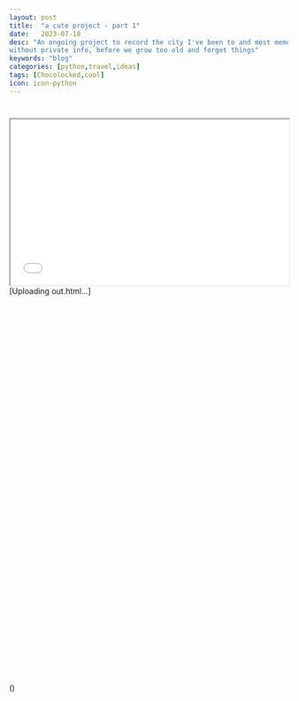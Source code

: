 ```yaml
---
layout: post
title:  "a cute project - part 1"
date:   2023-07-18
desc: "An ongoing project to record the city I've been to and most memorable memories associated with the city with a one-liner, 
without private info, before we grow too old and forget things"
keywords: "blog"
categories: [python,travel,ideas]
tags: [Chocolocked,cool]
icon: icon-python
---
```



<div class="container-fluid" style="margin-top:40px">                           
<iframe src="../_postimgs/out.html" width="100%" height="300"></iframe>                           
</div>
[Uploading out.html…]<div>                        <script type="text/javascript">window.PlotlyConfig = {MathJaxConfig: 'local'};</script>
        <script src="https://cdn.plot.ly/plotly-2.18.2.min.js"></script>                <div id="fea6cc42-4813-4e4e-9c90-903897075ef7" class="plotly-graph-div" style="height:700px; width:900px;"></div>            <script type="text/javascript">                                    window.PLOTLYENV=window.PLOTLYENV || {};                                    if (document.getElementById("fea6cc42-4813-4e4e-9c90-903897075ef7")) {                    Plotly.newPlot(                        "fea6cc42-4813-4e4e-9c90-903897075ef7",                        [{"customdata":[["Arcadia national park "]],"hovertemplate":"name=%{customdata[0]}<br>importance=%{marker.size}<br>desp=%{text}<br>lat=%{lat}<br>long=%{lon}<extra></extra>","lat":[44.3386],"legendgroup":"Arcadia national park ","lon":[-68.2733],"marker":{"color":"#000000","size":[100],"sizemode":"area","sizeref":0.1111111111111111},"mode":"markers+text","name":"Arcadia national park ","showlegend":true,"subplot":"mapbox","text":["lobster roll, bubble rock, tae tea, bcz"],"type":"scattermapbox"},{"customdata":[["White mountains national park highway"]],"hovertemplate":"name=%{customdata[0]}<br>importance=%{marker.size}<br>desp=%{text}<br>lat=%{lat}<br>long=%{lon}<extra></extra>","lat":[43.979464],"legendgroup":"White mountains national park highway","lon":[-71.1346],"marker":{"color":"#001f4d","size":[60],"sizemode":"area","sizeref":0.1111111111111111},"mode":"markers+text","name":"White mountains national park highway","showlegend":true,"subplot":"mapbox","text":["foliage, cold streams, crazy tae tea, bcz"],"type":"scattermapbox"},{"customdata":[["Boston"]],"hovertemplate":"name=%{customdata[0]}<br>importance=%{marker.size}<br>desp=%{text}<br>lat=%{lat}<br>long=%{lon}<extra></extra>","lat":[42.3601],"legendgroup":"Boston","lon":[-71.0589],"marker":{"color":"#003786","size":[100],"sizemode":"area","sizeref":0.1111111111111111},"mode":"markers+text","name":"Boston","showlegend":true,"subplot":"mapbox","text":["work, conflicted, friends, bcz, hk"],"type":"scattermapbox"},{"customdata":[["Salem"]],"hovertemplate":"name=%{customdata[0]}<br>importance=%{marker.size}<br>desp=%{text}<br>lat=%{lat}<br>long=%{lon}<extra></extra>","lat":[44.9429],"legendgroup":"Salem","lon":[-123.0351],"marker":{"color":"#0e58a8","size":[100],"sizemode":"area","sizeref":0.1111111111111111},"mode":"markers+text","name":"Salem","showlegend":true,"subplot":"mapbox","text":["wandering, witch, friends, tae tea"],"type":"scattermapbox"},{"customdata":[["Lake George"]],"hovertemplate":"name=%{customdata[0]}<br>importance=%{marker.size}<br>desp=%{text}<br>lat=%{lat}<br>long=%{lon}<extra></extra>","lat":[43.4262],"legendgroup":"Lake George","lon":[-73.7123],"marker":{"color":"#217eb8","size":[100],"sizemode":"area","sizeref":0.1111111111111111},"mode":"markers+text","name":"Lake George","showlegend":true,"subplot":"mapbox","text":["vacation, samoyed, fight, six flag, soft serve, love, cf"],"type":"scattermapbox"},{"customdata":[["Long Island "]],"hovertemplate":"name=%{customdata[0]}<br>importance=%{marker.size}<br>desp=%{text}<br>lat=%{lat}<br>long=%{lon}<extra></extra>","lat":[40.7891],"legendgroup":"Long Island ","lon":[-73.135],"marker":{"color":"#30a4ca","size":[100],"sizemode":"area","sizeref":0.1111111111111111},"mode":"markers+text","name":"Long Island ","showlegend":true,"subplot":"mapbox","text":["vacation, ruckus, xmas, beach, festival lights, dance, cf "],"type":"scattermapbox"},{"customdata":[["NYC"]],"hovertemplate":"name=%{customdata[0]}<br>importance=%{marker.size}<br>desp=%{text}<br>lat=%{lat}<br>long=%{lon}<extra></extra>","lat":[40.7128],"legendgroup":"NYC","lon":[-74.006],"marker":{"color":"#54c8df","size":[100],"sizemode":"area","sizeref":0.1111111111111111},"mode":"markers+text","name":"NYC","showlegend":true,"subplot":"mapbox","text":["lady M, il laboratorio, wandering, central park, stomp, himym, cf"],"type":"scattermapbox"},{"customdata":[["Philly"]],"hovertemplate":"name=%{customdata[0]}<br>importance=%{marker.size}<br>desp=%{text}<br>lat=%{lat}<br>long=%{lon}<extra></extra>","lat":[39.9526],"legendgroup":"Philly","lon":[-75.1652],"marker":{"color":"#9be4ef","size":[80],"sizemode":"area","sizeref":0.1111111111111111},"mode":"markers+text","name":"Philly","showlegend":true,"subplot":"mapbox","text":["dance, labor day, cat calls, parade, road trip, cf "],"type":"scattermapbox"},{"customdata":[["College park"]],"hovertemplate":"name=%{customdata[0]}<br>importance=%{marker.size}<br>desp=%{text}<br>lat=%{lat}<br>long=%{lon}<extra></extra>","lat":[38.9897],"legendgroup":"College park","lon":[-76.9378],"marker":{"color":"#e1e9d1","size":[70],"sizemode":"area","sizeref":0.1111111111111111},"mode":"markers+text","name":"College park","showlegend":true,"subplot":"mapbox","text":["dance competition, huge breakfast, road trip, cf "],"type":"scattermapbox"},{"customdata":[["DC"]],"hovertemplate":"name=%{customdata[0]}<br>importance=%{marker.size}<br>desp=%{text}<br>lat=%{lat}<br>long=%{lon}<extra></extra>","lat":[38.9072],"legendgroup":"DC","lon":[-77.0369],"marker":{"color":"#f3d573","size":[40],"sizemode":"area","sizeref":0.1111111111111111},"mode":"markers+text","name":"DC","showlegend":true,"subplot":"mapbox","text":["museums, cupcakes, solo trip"],"type":"scattermapbox"},{"customdata":[["Research triangle park"]],"hovertemplate":"name=%{customdata[0]}<br>importance=%{marker.size}<br>desp=%{text}<br>lat=%{lat}<br>long=%{lon}<extra></extra>","lat":[35.8992],"legendgroup":"Research triangle park","lon":[-78.8636],"marker":{"color":"#e7b000","size":[60],"sizemode":"area","sizeref":0.1111111111111111},"mode":"markers+text","name":"Research triangle park","showlegend":true,"subplot":"mapbox","text":["brunch, catch-up,  piglet racing "],"type":"scattermapbox"},{"customdata":[["Orlando"]],"hovertemplate":"name=%{customdata[0]}<br>importance=%{marker.size}<br>desp=%{text}<br>lat=%{lat}<br>long=%{lon}<extra></extra>","lat":[28.5384],"legendgroup":"Orlando","lon":[-81.3789],"marker":{"color":"#da8200","size":[90],"sizemode":"area","sizeref":0.1111111111111111},"mode":"markers+text","name":"Orlando","showlegend":true,"subplot":"mapbox","text":["universal studio, disney land, roller coaster, shaken legs, friends "],"type":"scattermapbox"},{"customdata":[["Tampa "]],"hovertemplate":"name=%{customdata[0]}<br>importance=%{marker.size}<br>desp=%{text}<br>lat=%{lat}<br>long=%{lon}<extra></extra>","lat":[27.9506],"legendgroup":"Tampa ","lon":[-82.4572],"marker":{"color":"#c65400","size":[90],"sizemode":"area","sizeref":0.1111111111111111},"mode":"markers+text","name":"Tampa ","showlegend":true,"subplot":"mapbox","text":["impromtu, late night chats, cuban salsa, food, am "],"type":"scattermapbox"},{"customdata":[["Jensen Beach "]],"hovertemplate":"name=%{customdata[0]}<br>importance=%{marker.size}<br>desp=%{text}<br>lat=%{lat}<br>long=%{lon}<extra></extra>","lat":[27.2545],"legendgroup":"Jensen Beach ","lon":[-80.2298],"marker":{"color":"#ac2301","size":[100],"sizemode":"area","sizeref":0.1111111111111111},"mode":"markers+text","name":"Jensen Beach ","showlegend":true,"subplot":"mapbox","text":["conference, bday, moon, friends, bh"],"type":"scattermapbox"},{"customdata":[["Altanta "]],"hovertemplate":"name=%{customdata[0]}<br>importance=%{marker.size}<br>desp=%{text}<br>lat=%{lat}<br>long=%{lon}<extra></extra>","lat":[33.7488],"legendgroup":"Altanta ","lon":[-84.3877],"marker":{"color":"#820000","size":[100],"sizemode":"area","sizeref":0.1111111111111111},"mode":"markers+text","name":"Altanta ","showlegend":true,"subplot":"mapbox","text":["coca cola flavors, conference, fight, hotel door, bcz"],"type":"scattermapbox"},{"customdata":[["Nashville "]],"hovertemplate":"name=%{customdata[0]}<br>importance=%{marker.size}<br>desp=%{text}<br>lat=%{lat}<br>long=%{lon}<extra></extra>","lat":[36.1627],"legendgroup":"Nashville ","lon":[-86.7816],"marker":{"color":"#4c0000","size":[100],"sizemode":"area","sizeref":0.1111111111111111},"mode":"markers+text","name":"Nashville ","showlegend":true,"subplot":"mapbox","text":["Johnny cash, music, wedding, j&j, fling, breakup prompt "],"type":"scattermapbox"},{"customdata":[["Ann Arbor "]],"hovertemplate":"name=%{customdata[0]}<br>importance=%{marker.size}<br>desp=%{text}<br>lat=%{lat}<br>long=%{lon}<extra></extra>","lat":[42.2808],"legendgroup":"Ann Arbor ","lon":[-83.743],"marker":{"color":"#000000","size":[20],"sizemode":"area","sizeref":0.1111111111111111},"mode":"markers+text","name":"Ann Arbor ","showlegend":true,"subplot":"mapbox","text":["dance competition, huge breakfast, road trip, cf "],"type":"scattermapbox"},{"customdata":[["Columbus"]],"hovertemplate":"name=%{customdata[0]}<br>importance=%{marker.size}<br>desp=%{text}<br>lat=%{lat}<br>long=%{lon}<extra></extra>","lat":[39.9612],"legendgroup":"Columbus","lon":[-82.9988],"marker":{"color":"#000000","size":[60],"sizemode":"area","sizeref":0.1111111111111111},"mode":"markers+text","name":"Columbus","showlegend":true,"subplot":"mapbox","text":["dance competition, huge breakfast, road trip, ice cream, cf "],"type":"scattermapbox"},{"customdata":[["Sandusky"]],"hovertemplate":"name=%{customdata[0]}<br>importance=%{marker.size}<br>desp=%{text}<br>lat=%{lat}<br>long=%{lon}<extra></extra>","lat":[41.4562],"legendgroup":"Sandusky","lon":[-82.7117],"marker":{"color":"#001f4d","size":[80],"sizemode":"area","sizeref":0.1111111111111111},"mode":"markers+text","name":"Sandusky","showlegend":true,"subplot":"mapbox","text":["cedar point, funny pictures, friends"],"type":"scattermapbox"},{"customdata":[["Chicago"]],"hovertemplate":"name=%{customdata[0]}<br>importance=%{marker.size}<br>desp=%{text}<br>lat=%{lat}<br>long=%{lon}<extra></extra>","lat":[41.8781],"legendgroup":"Chicago","lon":[-87.6298],"marker":{"color":"#003786","size":[100],"sizemode":"area","sizeref":0.1111111111111111},"mode":"markers+text","name":"Chicago","showlegend":true,"subplot":"mapbox","text":["solo trip, bday, college friends, random ramen, jazz"],"type":"scattermapbox"},{"customdata":[["NOLA "]],"hovertemplate":"name=%{customdata[0]}<br>importance=%{marker.size}<br>desp=%{text}<br>lat=%{lat}<br>long=%{lon}<extra></extra>","lat":[29.9511],"legendgroup":"NOLA ","lon":[-90.0715],"marker":{"color":"#0e58a8","size":[100],"sizemode":"area","sizeref":0.1111111111111111},"mode":"markers+text","name":"NOLA ","showlegend":true,"subplot":"mapbox","text":["gumbo, jazz, little liza jane, bcz"],"type":"scattermapbox"},{"customdata":[["Pittsburgh "]],"hovertemplate":"name=%{customdata[0]}<br>importance=%{marker.size}<br>desp=%{text}<br>lat=%{lat}<br>long=%{lon}<extra></extra>","lat":[40.4406],"legendgroup":"Pittsburgh ","lon":[-79.9959],"marker":{"color":"#217eb8","size":[100],"sizemode":"area","sizeref":0.1111111111111111},"mode":"markers+text","name":"Pittsburgh ","showlegend":true,"subplot":"mapbox","text":["CMUBDC, best friends, late night board games, histories, wedding, love, cf "],"type":"scattermapbox"},{"customdata":[["Houston "]],"hovertemplate":"name=%{customdata[0]}<br>importance=%{marker.size}<br>desp=%{text}<br>lat=%{lat}<br>long=%{lon}<extra></extra>","lat":[29.7604],"legendgroup":"Houston ","lon":[-95.3698],"marker":{"color":"#30a4ca","size":[100],"sizemode":"area","sizeref":0.1111111111111111},"mode":"markers+text","name":"Houston ","showlegend":true,"subplot":"mapbox","text":["UTH, food, friends, dance, complicated, histories, cf, parents, love, bcz"],"type":"scattermapbox"},{"customdata":[["Austin "]],"hovertemplate":"name=%{customdata[0]}<br>importance=%{marker.size}<br>desp=%{text}<br>lat=%{lat}<br>long=%{lon}<extra></extra>","lat":[44.504],"legendgroup":"Austin ","lon":[-11.35],"marker":{"color":"#54c8df","size":[100],"sizemode":"area","sizeref":0.1111111111111111},"mode":"markers+text","name":"Austin ","showlegend":true,"subplot":"mapbox","text":["UT, complicated, histories, bus rides, bcz"],"type":"scattermapbox"},{"customdata":[["Dallas "]],"hovertemplate":"name=%{customdata[0]}<br>importance=%{marker.size}<br>desp=%{text}<br>lat=%{lat}<br>long=%{lon}<extra></extra>","lat":[32.7767],"legendgroup":"Dallas ","lon":[-96.797],"marker":{"color":"#9be4ef","size":[100],"sizemode":"area","sizeref":0.1111111111111111},"mode":"markers+text","name":"Dallas ","showlegend":true,"subplot":"mapbox","text":["botanical garden, funny, bachata festival, friends"],"type":"scattermapbox"},{"customdata":[["Corpus Christi"]],"hovertemplate":"name=%{customdata[0]}<br>importance=%{marker.size}<br>desp=%{text}<br>lat=%{lat}<br>long=%{lon}<extra></extra>","lat":[27.8006],"legendgroup":"Corpus Christi","lon":[-97.3964],"marker":{"color":"#e1e9d1","size":[100],"sizemode":"area","sizeref":0.1111111111111111},"mode":"markers+text","name":"Corpus Christi","showlegend":true,"subplot":"mapbox","text":["Airbnb, aircraft carrier, beach, bcz "],"type":"scattermapbox"},{"customdata":[["San Antonio "]],"hovertemplate":"name=%{customdata[0]}<br>importance=%{marker.size}<br>desp=%{text}<br>lat=%{lat}<br>long=%{lon}<extra></extra>","lat":[29.4252],"legendgroup":"San Antonio ","lon":[-98.4946],"marker":{"color":"#f3d573","size":[80],"sizemode":"area","sizeref":0.1111111111111111},"mode":"markers+text","name":"San Antonio ","showlegend":true,"subplot":"mapbox","text":["riverwalks, weddings, bcz"],"type":"scattermapbox"},{"customdata":[["Galveston"]],"hovertemplate":"name=%{customdata[0]}<br>importance=%{marker.size}<br>desp=%{text}<br>lat=%{lat}<br>long=%{lon}<extra></extra>","lat":[29.3013],"legendgroup":"Galveston","lon":[-94.7977],"marker":{"color":"#e7b000","size":[70],"sizemode":"area","sizeref":0.1111111111111111},"mode":"markers+text","name":"Galveston","showlegend":true,"subplot":"mapbox","text":["gray waters, cf, bcz"],"type":"scattermapbox"},{"customdata":[["Rocky Mountain National Park "]],"hovertemplate":"name=%{customdata[0]}<br>importance=%{marker.size}<br>desp=%{text}<br>lat=%{lat}<br>long=%{lon}<extra></extra>","lat":[40.3428],"legendgroup":"Rocky Mountain National Park ","lon":[-105.6836],"marker":{"color":"#da8200","size":[100],"sizemode":"area","sizeref":0.1111111111111111},"mode":"markers+text","name":"Rocky Mountain National Park ","showlegend":true,"subplot":"mapbox","text":["xmas, kings landing, bcz"],"type":"scattermapbox"},{"customdata":[["Colorado Springs "]],"hovertemplate":"name=%{customdata[0]}<br>importance=%{marker.size}<br>desp=%{text}<br>lat=%{lat}<br>long=%{lon}<extra></extra>","lat":[38.8339],"legendgroup":"Colorado Springs ","lon":[-104.8214],"marker":{"color":"#c65400","size":[100],"sizemode":"area","sizeref":0.1111111111111111},"mode":"markers+text","name":"Colorado Springs ","showlegend":true,"subplot":"mapbox","text":["wolf howling, soft serve, old friends, bcz "],"type":"scattermapbox"},{"customdata":[["Zion National Park "]],"hovertemplate":"name=%{customdata[0]}<br>importance=%{marker.size}<br>desp=%{text}<br>lat=%{lat}<br>long=%{lon}<extra></extra>","lat":[37.2982],"legendgroup":"Zion National Park ","lon":[-113.0263],"marker":{"color":"#ac2301","size":[100],"sizemode":"area","sizeref":0.1111111111111111},"mode":"markers+text","name":"Zion National Park ","showlegend":true,"subplot":"mapbox","text":["breathtaking, vacation, bcz "],"type":"scattermapbox"},{"customdata":[["Birmingham "]],"hovertemplate":"name=%{customdata[0]}<br>importance=%{marker.size}<br>desp=%{text}<br>lat=%{lat}<br>long=%{lon}<extra></extra>","lat":[33.5186],"legendgroup":"Birmingham ","lon":[-86.8104],"marker":{"color":"#820000","size":[60],"sizemode":"area","sizeref":0.1111111111111111},"mode":"markers+text","name":"Birmingham ","showlegend":true,"subplot":"mapbox","text":["European-ish, short day, cross country trip, bcz"],"type":"scattermapbox"},{"customdata":[["Memphis "]],"hovertemplate":"name=%{customdata[0]}<br>importance=%{marker.size}<br>desp=%{text}<br>lat=%{lat}<br>long=%{lon}<extra></extra>","lat":[35.1495],"legendgroup":"Memphis ","lon":[-90.049],"marker":{"color":"#4c0000","size":[60],"sizemode":"area","sizeref":0.1111111111111111},"mode":"markers+text","name":"Memphis ","showlegend":true,"subplot":"mapbox","text":["short stay, cross country trip, bcz "],"type":"scattermapbox"},{"customdata":[["Ashville"]],"hovertemplate":"name=%{customdata[0]}<br>importance=%{marker.size}<br>desp=%{text}<br>lat=%{lat}<br>long=%{lon}<extra></extra>","lat":[35.5951],"legendgroup":"Ashville","lon":[-82.5515],"marker":{"color":"#000000","size":[60],"sizemode":"area","sizeref":0.1111111111111111},"mode":"markers+text","name":"Ashville","showlegend":true,"subplot":"mapbox","text":["short day, cross country trip, cf "],"type":"scattermapbox"},{"customdata":[["Las Vegas "]],"hovertemplate":"name=%{customdata[0]}<br>importance=%{marker.size}<br>desp=%{text}<br>lat=%{lat}<br>long=%{lon}<extra></extra>","lat":[36.1716],"legendgroup":"Las Vegas ","lon":[-115.1391],"marker":{"color":"#000000","size":[80],"sizemode":"area","sizeref":0.1111111111111111},"mode":"markers+text","name":"Las Vegas ","showlegend":true,"subplot":"mapbox","text":["fling, gambling, parents, food, bcz"],"type":"scattermapbox"},{"customdata":[["San Franscisco "]],"hovertemplate":"name=%{customdata[0]}<br>importance=%{marker.size}<br>desp=%{text}<br>lat=%{lat}<br>long=%{lon}<extra></extra>","lat":[37.7749],"legendgroup":"San Franscisco ","lon":[-122.4194],"marker":{"color":"#001f4d","size":[90],"sizemode":"area","sizeref":0.1111111111111111},"mode":"markers+text","name":"San Franscisco ","showlegend":true,"subplot":"mapbox","text":["elton john, food, stanford, bcz "],"type":"scattermapbox"},{"customdata":[["San Diego"]],"hovertemplate":"name=%{customdata[0]}<br>importance=%{marker.size}<br>desp=%{text}<br>lat=%{lat}<br>long=%{lon}<extra></extra>","lat":[32.7157],"legendgroup":"San Diego","lon":[-117.1611],"marker":{"color":"#003786","size":[100],"sizemode":"area","sizeref":0.1111111111111111},"mode":"markers+text","name":"San Diego","showlegend":true,"subplot":"mapbox","text":["sea world, sunshine, next destination"],"type":"scattermapbox"},{"customdata":[["Los Angeles "]],"hovertemplate":"name=%{customdata[0]}<br>importance=%{marker.size}<br>desp=%{text}<br>lat=%{lat}<br>long=%{lon}<extra></extra>","lat":[34.0522],"legendgroup":"Los Angeles ","lon":[-118.2437],"marker":{"color":"#0e58a8","size":[30],"sizemode":"area","sizeref":0.1111111111111111},"mode":"markers+text","name":"Los Angeles ","showlegend":true,"subplot":"mapbox","text":["pretentious"],"type":"scattermapbox"},{"customdata":[["San Juan "]],"hovertemplate":"name=%{customdata[0]}<br>importance=%{marker.size}<br>desp=%{text}<br>lat=%{lat}<br>long=%{lon}<extra></extra>","lat":[18.4671],"legendgroup":"San Juan ","lon":[-66.1185],"marker":{"color":"#217eb8","size":[100],"sizemode":"area","sizeref":0.1111111111111111},"mode":"markers+text","name":"San Juan ","showlegend":true,"subplot":"mapbox","text":["dacning in the street, friendly strangers, sunshine, food, wandering, bcz "],"type":"scattermapbox"},{"customdata":[["Kauai"]],"hovertemplate":"name=%{customdata[0]}<br>importance=%{marker.size}<br>desp=%{text}<br>lat=%{lat}<br>long=%{lon}<extra></extra>","lat":[22.0964],"legendgroup":"Kauai","lon":[-159.5261],"marker":{"color":"#30a4ca","size":[100],"sizemode":"area","sizeref":0.1111111111111111},"mode":"markers+text","name":"Kauai","showlegend":true,"subplot":"mapbox","text":["snorkeling, sun burnt, vacation, bcz "],"type":"scattermapbox"},{"customdata":[["Maui "]],"hovertemplate":"name=%{customdata[0]}<br>importance=%{marker.size}<br>desp=%{text}<br>lat=%{lat}<br>long=%{lon}<extra></extra>","lat":[20.7984],"legendgroup":"Maui ","lon":[-156.3319],"marker":{"color":"#54c8df","size":[100],"sizemode":"area","sizeref":0.1111111111111111},"mode":"markers+text","name":"Maui ","showlegend":true,"subplot":"mapbox","text":["snorkeling, flowers, vacation, bcz "],"type":"scattermapbox"},{"customdata":[["Honolulu "]],"hovertemplate":"name=%{customdata[0]}<br>importance=%{marker.size}<br>desp=%{text}<br>lat=%{lat}<br>long=%{lon}<extra></extra>","lat":[21.3099],"legendgroup":"Honolulu ","lon":[-157.8581],"marker":{"color":"#9be4ef","size":[90],"sizemode":"area","sizeref":0.1111111111111111},"mode":"markers+text","name":"Honolulu ","showlegend":true,"subplot":"mapbox","text":["donuts, farmer's market, japanese bbq, snorkling, paddle boarding, early in bed, towed car, bcz "],"type":"scattermapbox"},{"customdata":[["Cancun"]],"hovertemplate":"name=%{customdata[0]}<br>importance=%{marker.size}<br>desp=%{text}<br>lat=%{lat}<br>long=%{lon}<extra></extra>","lat":[21.1619],"legendgroup":"Cancun","lon":[-86.8515],"marker":{"color":"#e1e9d1","size":[100],"sizemode":"area","sizeref":0.1111111111111111},"mode":"markers+text","name":"Cancun","showlegend":true,"subplot":"mapbox","text":["food, music, warmth, beso, bcz "],"type":"scattermapbox"}],                        {"template":{"data":{"histogram2dcontour":[{"type":"histogram2dcontour","colorbar":{"outlinewidth":0,"ticks":""},"colorscale":[[0.0,"#0d0887"],[0.1111111111111111,"#46039f"],[0.2222222222222222,"#7201a8"],[0.3333333333333333,"#9c179e"],[0.4444444444444444,"#bd3786"],[0.5555555555555556,"#d8576b"],[0.6666666666666666,"#ed7953"],[0.7777777777777778,"#fb9f3a"],[0.8888888888888888,"#fdca26"],[1.0,"#f0f921"]]}],"choropleth":[{"type":"choropleth","colorbar":{"outlinewidth":0,"ticks":""}}],"histogram2d":[{"type":"histogram2d","colorbar":{"outlinewidth":0,"ticks":""},"colorscale":[[0.0,"#0d0887"],[0.1111111111111111,"#46039f"],[0.2222222222222222,"#7201a8"],[0.3333333333333333,"#9c179e"],[0.4444444444444444,"#bd3786"],[0.5555555555555556,"#d8576b"],[0.6666666666666666,"#ed7953"],[0.7777777777777778,"#fb9f3a"],[0.8888888888888888,"#fdca26"],[1.0,"#f0f921"]]}],"heatmap":[{"type":"heatmap","colorbar":{"outlinewidth":0,"ticks":""},"colorscale":[[0.0,"#0d0887"],[0.1111111111111111,"#46039f"],[0.2222222222222222,"#7201a8"],[0.3333333333333333,"#9c179e"],[0.4444444444444444,"#bd3786"],[0.5555555555555556,"#d8576b"],[0.6666666666666666,"#ed7953"],[0.7777777777777778,"#fb9f3a"],[0.8888888888888888,"#fdca26"],[1.0,"#f0f921"]]}],"heatmapgl":[{"type":"heatmapgl","colorbar":{"outlinewidth":0,"ticks":""},"colorscale":[[0.0,"#0d0887"],[0.1111111111111111,"#46039f"],[0.2222222222222222,"#7201a8"],[0.3333333333333333,"#9c179e"],[0.4444444444444444,"#bd3786"],[0.5555555555555556,"#d8576b"],[0.6666666666666666,"#ed7953"],[0.7777777777777778,"#fb9f3a"],[0.8888888888888888,"#fdca26"],[1.0,"#f0f921"]]}],"contourcarpet":[{"type":"contourcarpet","colorbar":{"outlinewidth":0,"ticks":""}}],"contour":[{"type":"contour","colorbar":{"outlinewidth":0,"ticks":""},"colorscale":[[0.0,"#0d0887"],[0.1111111111111111,"#46039f"],[0.2222222222222222,"#7201a8"],[0.3333333333333333,"#9c179e"],[0.4444444444444444,"#bd3786"],[0.5555555555555556,"#d8576b"],[0.6666666666666666,"#ed7953"],[0.7777777777777778,"#fb9f3a"],[0.8888888888888888,"#fdca26"],[1.0,"#f0f921"]]}],"surface":[{"type":"surface","colorbar":{"outlinewidth":0,"ticks":""},"colorscale":[[0.0,"#0d0887"],[0.1111111111111111,"#46039f"],[0.2222222222222222,"#7201a8"],[0.3333333333333333,"#9c179e"],[0.4444444444444444,"#bd3786"],[0.5555555555555556,"#d8576b"],[0.6666666666666666,"#ed7953"],[0.7777777777777778,"#fb9f3a"],[0.8888888888888888,"#fdca26"],[1.0,"#f0f921"]]}],"mesh3d":[{"type":"mesh3d","colorbar":{"outlinewidth":0,"ticks":""}}],"scatter":[{"fillpattern":{"fillmode":"overlay","size":10,"solidity":0.2},"type":"scatter"}],"parcoords":[{"type":"parcoords","line":{"colorbar":{"outlinewidth":0,"ticks":""}}}],"scatterpolargl":[{"type":"scatterpolargl","marker":{"colorbar":{"outlinewidth":0,"ticks":""}}}],"bar":[{"error_x":{"color":"#2a3f5f"},"error_y":{"color":"#2a3f5f"},"marker":{"line":{"color":"#E5ECF6","width":0.5},"pattern":{"fillmode":"overlay","size":10,"solidity":0.2}},"type":"bar"}],"scattergeo":[{"type":"scattergeo","marker":{"colorbar":{"outlinewidth":0,"ticks":""}}}],"scatterpolar":[{"type":"scatterpolar","marker":{"colorbar":{"outlinewidth":0,"ticks":""}}}],"histogram":[{"marker":{"pattern":{"fillmode":"overlay","size":10,"solidity":0.2}},"type":"histogram"}],"scattergl":[{"type":"scattergl","marker":{"colorbar":{"outlinewidth":0,"ticks":""}}}],"scatter3d":[{"type":"scatter3d","line":{"colorbar":{"outlinewidth":0,"ticks":""}},"marker":{"colorbar":{"outlinewidth":0,"ticks":""}}}],"scattermapbox":[{"type":"scattermapbox","marker":{"colorbar":{"outlinewidth":0,"ticks":""}}}],"scatterternary":[{"type":"scatterternary","marker":{"colorbar":{"outlinewidth":0,"ticks":""}}}],"scattercarpet":[{"type":"scattercarpet","marker":{"colorbar":{"outlinewidth":0,"ticks":""}}}],"carpet":[{"aaxis":{"endlinecolor":"#2a3f5f","gridcolor":"white","linecolor":"white","minorgridcolor":"white","startlinecolor":"#2a3f5f"},"baxis":{"endlinecolor":"#2a3f5f","gridcolor":"white","linecolor":"white","minorgridcolor":"white","startlinecolor":"#2a3f5f"},"type":"carpet"}],"table":[{"cells":{"fill":{"color":"#EBF0F8"},"line":{"color":"white"}},"header":{"fill":{"color":"#C8D4E3"},"line":{"color":"white"}},"type":"table"}],"barpolar":[{"marker":{"line":{"color":"#E5ECF6","width":0.5},"pattern":{"fillmode":"overlay","size":10,"solidity":0.2}},"type":"barpolar"}],"pie":[{"automargin":true,"type":"pie"}]},"layout":{"autotypenumbers":"strict","colorway":["#636efa","#EF553B","#00cc96","#ab63fa","#FFA15A","#19d3f3","#FF6692","#B6E880","#FF97FF","#FECB52"],"font":{"color":"#2a3f5f"},"hovermode":"closest","hoverlabel":{"align":"left"},"paper_bgcolor":"white","plot_bgcolor":"#E5ECF6","polar":{"bgcolor":"#E5ECF6","angularaxis":{"gridcolor":"white","linecolor":"white","ticks":""},"radialaxis":{"gridcolor":"white","linecolor":"white","ticks":""}},"ternary":{"bgcolor":"#E5ECF6","aaxis":{"gridcolor":"white","linecolor":"white","ticks":""},"baxis":{"gridcolor":"white","linecolor":"white","ticks":""},"caxis":{"gridcolor":"white","linecolor":"white","ticks":""}},"coloraxis":{"colorbar":{"outlinewidth":0,"ticks":""}},"colorscale":{"sequential":[[0.0,"#0d0887"],[0.1111111111111111,"#46039f"],[0.2222222222222222,"#7201a8"],[0.3333333333333333,"#9c179e"],[0.4444444444444444,"#bd3786"],[0.5555555555555556,"#d8576b"],[0.6666666666666666,"#ed7953"],[0.7777777777777778,"#fb9f3a"],[0.8888888888888888,"#fdca26"],[1.0,"#f0f921"]],"sequentialminus":[[0.0,"#0d0887"],[0.1111111111111111,"#46039f"],[0.2222222222222222,"#7201a8"],[0.3333333333333333,"#9c179e"],[0.4444444444444444,"#bd3786"],[0.5555555555555556,"#d8576b"],[0.6666666666666666,"#ed7953"],[0.7777777777777778,"#fb9f3a"],[0.8888888888888888,"#fdca26"],[1.0,"#f0f921"]],"diverging":[[0,"#8e0152"],[0.1,"#c51b7d"],[0.2,"#de77ae"],[0.3,"#f1b6da"],[0.4,"#fde0ef"],[0.5,"#f7f7f7"],[0.6,"#e6f5d0"],[0.7,"#b8e186"],[0.8,"#7fbc41"],[0.9,"#4d9221"],[1,"#276419"]]},"xaxis":{"gridcolor":"white","linecolor":"white","ticks":"","title":{"standoff":15},"zerolinecolor":"white","automargin":true,"zerolinewidth":2},"yaxis":{"gridcolor":"white","linecolor":"white","ticks":"","title":{"standoff":15},"zerolinecolor":"white","automargin":true,"zerolinewidth":2},"scene":{"xaxis":{"backgroundcolor":"#E5ECF6","gridcolor":"white","linecolor":"white","showbackground":true,"ticks":"","zerolinecolor":"white","gridwidth":2},"yaxis":{"backgroundcolor":"#E5ECF6","gridcolor":"white","linecolor":"white","showbackground":true,"ticks":"","zerolinecolor":"white","gridwidth":2},"zaxis":{"backgroundcolor":"#E5ECF6","gridcolor":"white","linecolor":"white","showbackground":true,"ticks":"","zerolinecolor":"white","gridwidth":2}},"shapedefaults":{"line":{"color":"#2a3f5f"}},"annotationdefaults":{"arrowcolor":"#2a3f5f","arrowhead":0,"arrowwidth":1},"geo":{"bgcolor":"white","landcolor":"#E5ECF6","subunitcolor":"white","showland":true,"showlakes":true,"lakecolor":"white"},"title":{"x":0.05},"mapbox":{"style":"light"}}},"mapbox":{"domain":{"x":[0.0,1.0],"y":[0.0,1.0]},"center":{"lat":38.5,"lon":-98.68},"zoom":3,"style":"carto-positron"},"legend":{"title":{"text":"name"},"tracegroupgap":0,"itemsizing":"constant"},"margin":{"t":0,"r":0,"l":0,"b":0},"width":900,"height":700},                        {"responsive": true}                    )                };                            </script>        </div>()
